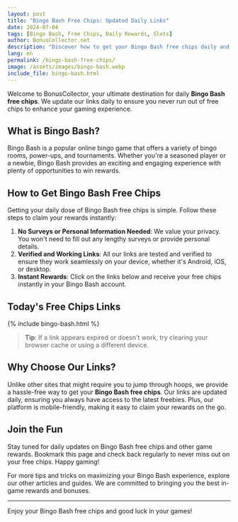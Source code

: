 ```yaml
---
layout: post
title: "Bingo Bash Free Chips: Updated Daily Links"
date: 2024-07-04
tags: [Bingo Bash, Free Chips, Daily Rewards, Slots]
author: BonusCollector.net
description: "Discover how to get your Bingo Bash free chips daily and maximize your gameplay with our updated links."
lang: en
permalink: /bingo-bash-free-chips/
image: /assets/images/bingo-bash.webp
include_file: bingo-bash.html
---
```


Welcome to BonusCollector, your ultimate destination for daily **Bingo Bash free chips**. We update our links daily to ensure you never run out of free chips to enhance your gaming experience.

## What is Bingo Bash?

Bingo Bash is a popular online bingo game that offers a variety of bingo rooms, power-ups, and tournaments. Whether you're a seasoned player or a newbie, Bingo Bash provides an exciting and engaging experience with plenty of opportunities to win rewards.

## How to Get Bingo Bash Free Chips

Getting your daily dose of Bingo Bash free chips is simple. Follow these steps to claim your rewards instantly:

1. **No Surveys or Personal Information Needed**: We value your privacy. You won't need to fill out any lengthy surveys or provide personal details.
2. **Verified and Working Links**: All our links are tested and verified to ensure they work seamlessly on your device, whether it's Android, iOS, or desktop.
3. **Instant Rewards**: Click on the links below and receive your free chips instantly in your Bingo Bash account.

## Today's Free Chips Links

{% include bingo-bash.html %}

> **Tip**: If a link appears expired or doesn't work, try clearing your browser cache or using a different device.

## Why Choose Our Links?

Unlike other sites that might require you to jump through hoops, we provide a hassle-free way to get your **Bingo Bash free chips**. Our links are updated daily, ensuring you always have access to the latest freebies. Plus, our platform is mobile-friendly, making it easy to claim your rewards on the go.

## Join the Fun

Stay tuned for daily updates on Bingo Bash free chips and other game rewards. Bookmark this page and check back regularly to never miss out on your free chips. Happy gaming!

For more tips and tricks on maximizing your Bingo Bash experience, explore our other articles and guides. We are committed to bringing you the best in-game rewards and bonuses.

---

Enjoy your Bingo Bash free chips and good luck in your games!